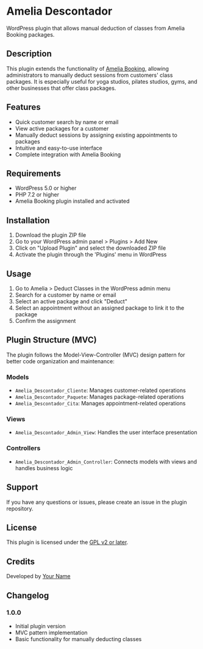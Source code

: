 # Amelia Descontador

WordPress plugin that allows manual deduction of classes from Amelia Booking packages.

## Description

This plugin extends the functionality of [Amelia Booking](https://wpamelia.com/), allowing administrators to manually deduct sessions from customers' class packages. It is especially useful for yoga studios, pilates studios, gyms, and other businesses that offer class packages.

## Features

- Quick customer search by name or email
- View active packages for a customer
- Manually deduct sessions by assigning existing appointments to packages
- Intuitive and easy-to-use interface
- Complete integration with Amelia Booking

## Requirements

- WordPress 5.0 or higher
- PHP 7.2 or higher
- Amelia Booking plugin installed and activated

## Installation

1. Download the plugin ZIP file
2. Go to your WordPress admin panel > Plugins > Add New
3. Click on "Upload Plugin" and select the downloaded ZIP file
4. Activate the plugin through the 'Plugins' menu in WordPress

## Usage

1. Go to Amelia > Deduct Classes in the WordPress admin menu
2. Search for a customer by name or email
3. Select an active package and click "Deduct"
4. Select an appointment without an assigned package to link it to the package
5. Confirm the assignment

## Plugin Structure (MVC)

The plugin follows the Model-View-Controller (MVC) design pattern for better code organization and maintenance:

### Models

- `Amelia_Descontador_Cliente`: Manages customer-related operations
- `Amelia_Descontador_Paquete`: Manages package-related operations
- `Amelia_Descontador_Cita`: Manages appointment-related operations

### Views

- `Amelia_Descontador_Admin_View`: Handles the user interface presentation

### Controllers

- `Amelia_Descontador_Admin_Controller`: Connects models with views and handles business logic

## Support

If you have any questions or issues, please create an issue in the plugin repository.

## License

This plugin is licensed under the [GPL v2 or later](https://www.gnu.org/licenses/gpl-2.0.html).

## Credits

Developed by [Your Name](https://example.com)

## Changelog

### 1.0.0
- Initial plugin version
- MVC pattern implementation
- Basic functionality for manually deducting classes 